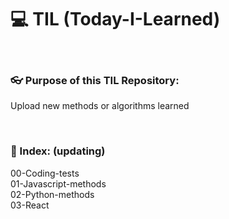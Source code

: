 # 💻 TIL (Today-I-Learned)

<br>

### 👓 Purpose of this TIL Repository: 
Upload new methods or algorithms learned

<br>

### 🔖 Index: (updating)
00-Coding-tests<br>
01-Javascript-methods<br>
02-Python-methods<br>
03-React

